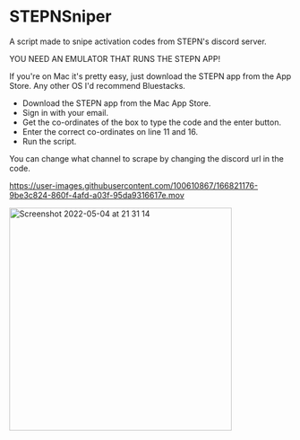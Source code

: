 # STEPNSniper
A script made to snipe activation codes from STEPN's discord server.

YOU NEED AN EMULATOR THAT RUNS THE STEPN APP!

If you're on Mac it's pretty easy, just download the STEPN app from the App Store. Any other OS I'd recommend Bluestacks.

 - Download the STEPN app from the Mac App Store.
 - Sign in with your email.
 - Get the co-ordinates of the box to type the code and the enter button.
 - Enter the correct co-ordinates on line 11 and 16.
 - Run the script.

You can change what channel to scrape by changing the discord url in the code.

https://user-images.githubusercontent.com/100610867/166821176-9be3c824-860f-4afd-a03f-95da9316617e.mov

<img width="397" alt="Screenshot 2022-05-04 at 21 31 14" src="https://user-images.githubusercontent.com/100610867/166821198-a91d2586-b6f1-4b62-b0f7-aa0e4affb16b.png">
